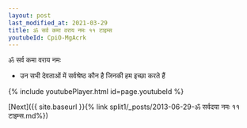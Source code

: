 ```yaml
---
layout: post
last_modified_at: 2021-03-29
title: ॐ सर्व कमा वराय नमः ११ टाइम्स
youtubeId: CpiO-MgAcrk
---
```

 
 
 ॐ सर्व कमा वराय नमः  
 
 -  उन सभी देवताओं में सर्वश्रेष्ठ कौन है जिनकी हम इच्छा करते हैं 
 
  
 
  
 
 
 
 
 
 


{% include youtubePlayer.html id=page.youtubeId %}
 
[Next]({{ site.baseurl }}{% link  split1/_posts/2013-06-29-ॐ सर्वदया नमः ११ टाइम्स.md%})
 
